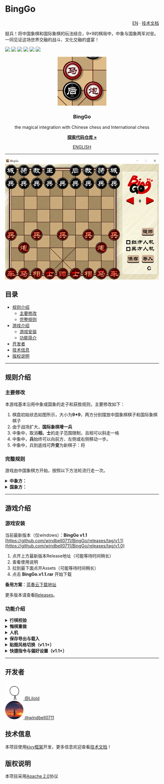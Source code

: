 # BingGo
<p align="right">
  <a href="https://github.com/windbelljianjie0711/BingGo/README_en.md">EN</a> · 
  <a href="https://github.com/windbelljianjie0711/BingGo/README_tech.md">技术文档</a>
</p>
挺兵！将中国象棋和国际象棋的玩法结合，9×9的棋局中，中象与国象两军对垒。一同见证这场世界交融的战斗、文化交融的盛宴！

[![](https://img.shields.io/badge/python-3.7.5+-purple)](https://www.python.org)
[![](https://img.shields.io/badge/issues-0-blue)](https://github.com/windbell0711/BingGo/issues)
[![](https://img.shields.io/badge/contributors-2-green)](https://github.com/windbell0711/BingGo/graphs/contributors)
![](https://img.shields.io/badge/stars-2-orange)
[![](https://img.shields.io/badge/framework-kivy-darkred)](https://github.com/kivy/kivy)
[![](https://img.shields.io/badge/LICENSE-Apache2.0-yellow)](https://github.com/windbell0711/BingGo?tab=Apache-2.0-1-ov-file#readme)

<p align="center">
  <a href="https://github.com/windbell0711/BingGo">
    <img src="./img_readme/mahoupao.png" alt="Logo" width="160" height="160">
  </a>
</p>

<h3 align="center">BingGo</h3>
<p align="center">the magical integration with Chinese chess and International chess</p>

[<p align="center">**探索代码仓库 »**</p>](https://github.com/windbell0711/BingGo)

<p align="center">
  <a href="https://github.com/windbell0711/BingGo/README_en.md">ENGLISH</a>
</p>
 
---

<p align="center">
  <img src="./img_readme/img1.png" alt="img1">
</p>

## 目录
- [规则介绍](#规则介绍)
  - [主要修改](#主要修改)
  - [完整规则](#完整规则)
- [游戏介绍](#游戏介绍)
  - [游戏安装](#游戏安装)
  - [功能简介](#功能简介)
- [开发者](#开发者)
- [技术信息](#技术信息)
- [版权说明](#版权说明)

---

## 规则介绍
### 主要修改
本游戏基本沿用中象或国象的走子和获胜规则，主要修改如下：
1. 棋盘初始状态如图所示，大小为**9*9**，两方分别摆放中国象棋棋子和国际象棋棋子
2. 由于战场扩大，**国际象棋增一兵**
3. 中象中，取消**相、士**的走子范围限制，且相可以斜走一格
4. 中象中，**兵**始终可以向前方、左侧或右侧移动一步。
5. 中象中，兵到底线可**升变**为新棋子：将

### 完整规则
游戏由中国象棋方开始，按照以下方法轮流行走一次。

<details>
<summary><strong>中象方：</strong></summary>

**帅**
沿直线移动一格，不能离开九宫格，
若直接面对王，并处于自己的回合开始，胜

**士**
沿斜线移动一格

**相**
沿斜线移动一格或两格，不能越子

**马**
沿直线移动一格，然后沿此方向斜向前移动一格，沿途有子则不能通过

**车**
沿直线移动任意格，不能越子

**炮**
沿直线移动任意格，不能越子，不能以此方式吃子
若直线上与敌方子间有且仅有一个子，可以将敌方子吃掉

**兵**
向前，左或右走一格，若到达底线，则可以立即变成将

**将**
有以上所有棋子的走子或吃子方式
</details>

<details>
<summary><strong>国象方：</strong></summary>

**国王**
斜向或直线移动一格。若国王在与一城堡都在底线，且此城堡处于原位，国王可以向易位的城堡方向走两格，然后城堡越过国王移动至其邻格

**皇后**
沿斜线或直线移动任意格，不能越子

**城堡**
沿直线移动任意格，不能越子

**主教**
沿斜线移动任意格，不能越子

**骑士**
先向直线侧移两格，然后转向90度再移一格，可以越子

**士兵**
向前直走一格，在初始位置可以向前走一格或两格，不能以此法吃子。敌方子在斜前方一格，可以将其吃掉。若到达底线，则可以立即变成皇后
</details>

---

## 游戏介绍

### 游戏安装
当前最新版本（仅windows）：**BingGo v1.1** [https://github.com/windbell0711/BingGo/releases/tag/v1.1](https://github.com/windbell0711/BingGo/releases/tag/v1.0)

1. 点开上方最新版本Release地址（可能等待时间稍长）
2. 查看使用说明
3. 拉到最下面点开Assets（可能等待时间稍长）
4. 点击 **BingGo.v1.1.rar** 开始下载

**备用方案**：[蓝奏云下载地址]()

更多版本请查看[Releases](https://github.com/windbell0711/BingGo/releases)。

### 功能介绍

<details><summary><strong>行棋校验</strong></summary>

点击希望移动的棋子，系统会计算并显示可移动位置与可吃的棋子，点击目标位置可以进行移动。点击其他己方棋子可以重新选择。

<img src="./img_readme/img2.png">

先后点击王和车可以进行**王车易位**。

系统会自动计算游戏**将军状态**。如果玩家做出了致命的高血压操作，系统会**自动回退**并提示被将军。如果玩家下一步怎么做都难逃落败，即被将死，系统会直接提示**游戏胜利**，无法再进行下一步操作。


</details><details><summary><strong>悔棋重做</strong></summary>

点按左箭头或键盘“←”键可**悔棋**，点按右箭头或键盘“→”键可**重做**，长按可快速前进或后退。**悔棋后一旦走棋将无法再次重做**。


</details><details><summary><strong>人机</strong></summary>

点击**提示**可用内置ai算法走一步，勾选“红方人机”或“黑方人机”将**在轮到指定方时自动走棋**。

注：人机走的棋也可以由玩家回退。


</details><details><summary><strong>保存导出与载入</strong></summary>



</details><details><summary><strong>贴图风格切换（v1.1+）</strong></summary>



</details><details><summary><strong>快捷指令与偏好设置（v1.1+）</strong></summary>



</details>

---

## 开发者
<img src="./img_readme/Lilold.png" alt="Lilold" width="60" height="60"><a href="https://github.com/Lilold333"> @Lilold</a>
<br/>
<img src="./img_readme/windbell0711.png" alt="windbell0711" width="60" height="60"><a href="https://github.com/windbell0711"> @windbell0711</a>

## 技术信息
本项目使用[kivy框架](https://github.com/kivy/kivy)开发，更多信息欢迎查看[技术文档](README_tech.md)！

## 版权说明
本项目采用[Apache 2.0](LICENSE)协议

